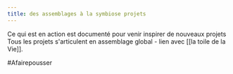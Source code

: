 ```yaml
---
title: des assemblages à la symbiose projets
---
```


Ce qui est en action est documenté pour venir inspirer de nouveaux projets
Tous les projets s'articulent en assemblage global - 
lien avec [[la toile de la Vie]].

#Afairepousser 